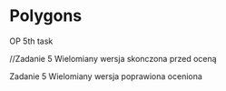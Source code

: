 # Polygons
OP 5th task

//Zadanie 5 Wielomiany wersja skonczona przed oceną

Zadanie 5 Wielomiany wersja poprawiona oceniona

